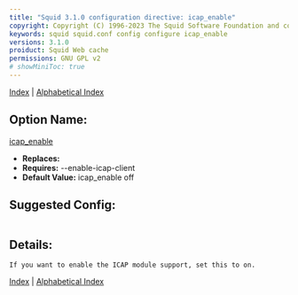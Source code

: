 ```yaml
---
title: "Squid 3.1.0 configuration directive: icap_enable"
copyright: Copyright (C) 1996-2023 The Squid Software Foundation and contributors
keywords: squid squid.conf config configure icap_enable
versions: 3.1.0
proiduct: Squid Web cache
permissions: GNU GPL v2
# showMiniToc: true
---
```

[Index](index#toc_icap_enable) | [Alphabetical Index](index_all#toc_icap_enable)

## Option Name:
[icap_enable](#icap_enable)
 * **Replaces:** 
 * **Requires:** --enable-icap-client
 * **Default Value:** icap_enable off


## Suggested Config:
```plaintext

```

## Details:

	If you want to enable the ICAP module support, set this to on.



[Index](index#toc_icap_enable) | [Alphabetical Index](index_all#toc_icap_enable)


